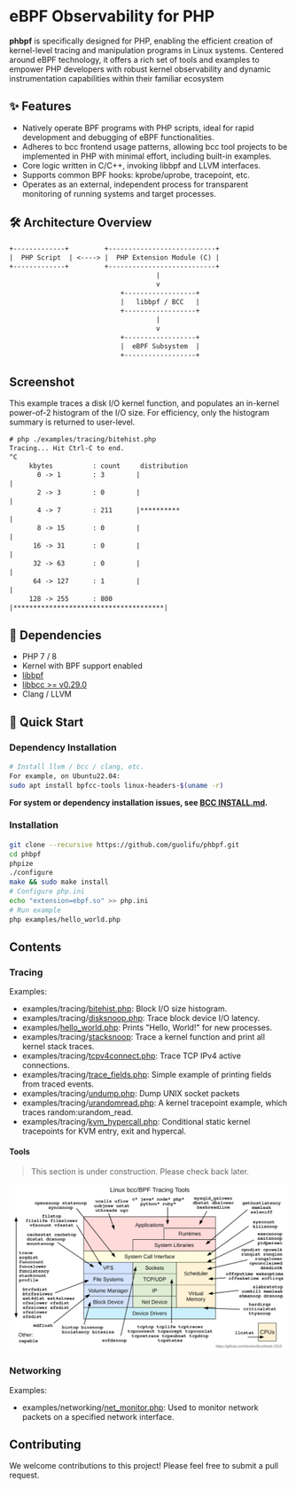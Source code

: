 # eBPF Observability for PHP
**phbpf** is specifically designed for PHP, enabling the efficient creation of kernel-level tracing and manipulation programs in Linux systems. Centered around eBPF technology, it offers a rich set of tools and examples to empower PHP developers with robust kernel observability and dynamic instrumentation capabilities within their familiar ecosystem

## ✨ Features
- Natively operate BPF programs with PHP scripts, ideal for rapid development and debugging of eBPF functionalities.
- Adheres to bcc frontend usage patterns, allowing bcc tool projects to be implemented in PHP with minimal effort, including built-in examples.
- Core logic written in C/C++, invoking libbpf and LLVM interfaces.
- Supports common BPF hooks: kprobe/uprobe, tracepoint, etc.
- Operates as an external, independent process for transparent monitoring of running systems and target processes.

## 🛠 Architecture Overview
```text
+-------------+         +---------------------------+
|  PHP Script  | <----> |  PHP Extension Module (C) |
+-------------+         +---------------------------+
                                     |
                                     v
                            +------------------+
                            |   libbpf / BCC   |
                            +------------------+
                                     |
                                     v
                            +------------------+
                            |  eBPF Subsystem  |
                            +------------------+

```

## Screenshot

This example traces a disk I/O kernel function, and populates an in-kernel
power-of-2 histogram of the I/O size. For efficiency, only the histogram
summary is returned to user-level.

```Shell
# php ./examples/tracing/bitehist.php
Tracing... Hit Ctrl-C to end.
^C
     kbytes          : count     distribution
       0 -> 1        : 3        |                                      |
       2 -> 3        : 0        |                                      |
       4 -> 7        : 211      |**********                            |
       8 -> 15       : 0        |                                      |
      16 -> 31       : 0        |                                      |
      32 -> 63       : 0        |                                      |
      64 -> 127      : 1        |                                      |
     128 -> 255      : 800      |**************************************|
```

## 🔗 Dependencies
- PHP 7 / 8
- Kernel with BPF support enabled
- [libbpf](https://github.com/libbpf/libbpf)
- [libbcc >= v0.29.0](https://github.com/iovisor/bcc)
- Clang / LLVM

## 🚀 Quick Start

### Dependency Installation

```bash
# Install llvm / bcc / clang, etc.
For example, on Ubuntu22.04:
sudo apt install bpfcc-tools linux-headers-$(uname -r)
```
**For system or dependency installation issues, see [BCC INSTALL.md](https://github.com/iovisor/bcc/blob/master/INSTALL.md).**


### Installation
```bash
git clone --recursive https://github.com/guolifu/phbpf.git
cd phbpf
phpize
./configure
make && sudo make install
# Configure php.ini
echo "extension=ebpf.so" >> php.ini
# Run example
php examples/hello_world.php
```

## Contents

### Tracing

Examples:

- examples/tracing/[bitehist.php](examples/tracing/bitehist.php): Block I/O size histogram.
- examples/tracing/[disksnoop.php](examples/tracing/disksnoop.php): Trace block device I/O latency.
- examples/[hello_world.php](examples/hello_world.php): Prints "Hello, World!" for new processes.
- examples/tracing/[stacksnoop](examples/tracing/stacksnoop.php): Trace a kernel function and print all kernel stack traces.
- examples/tracing/[tcpv4connect.php](examples/tracing/tcpv4connect.php): Trace TCP IPv4 active connections.
- examples/tracing/[trace_fields.php](examples/tracing/trace_fields.php): Simple example of printing fields from traced events.
- examples/tracing/[undump.php](examples/tracing/undump.php): Dump UNIX socket packets
- examples/tracing/[urandomread.php](examples/tracing/urandomread.php): A kernel tracepoint example, which traces random:urandom_read.
- examples/tracing/[kvm_hypercall.php](examples/tracing/kvm_hypercall.php): Conditional static kernel tracepoints for KVM entry, exit and hypercal.

#### Tools

> This section is under construction. Please check back later.

<center><a href="images/bcc_tracing_tools_2019.png"><img src="images/bcc_tracing_tools_2019.png" border=0 width=700></a></center>

### Networking

Examples:

- examples/networking/[net_monitor.php](examples/networking/net_monitor.php): Used to monitor network packets on a specified network interface.

## Contributing

We welcome contributions to this project! Please feel free to submit a pull request.
